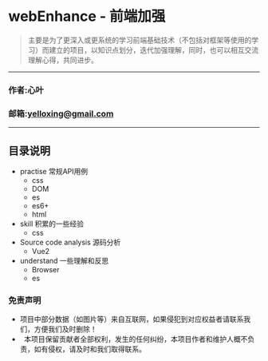 # webEnhance - 前端加强

> 主要是为了更深入或更系统的学习前端基础技术（不包括对框架等使用的学习）而建立的项目，以知识点划分，迭代加强理解，同时，也可以相互交流理解心得，共同进步。

****
### 作者:心叶
### 邮箱:yelloxing@gmail.com
****

目录说明
-------
- practise 常规API用例
  - css
  - DOM
  - es
   - es6+
  - html
- skill 积累的一些经验
  - css
- Source code analysis 源码分析
  - Vue2
- understand 一些理解和反思
  - Browser
  - es

### 免责声明

*   项目中部分数据（如图片等）来自互联网，如果侵犯到对应权益者请联系我们，方便我们及时删除！
*   本项目保留贡献者全部权利，发生的任何纠纷，本项目作者和维护人概不负责，如有侵权，请及时和我们取得联系。
